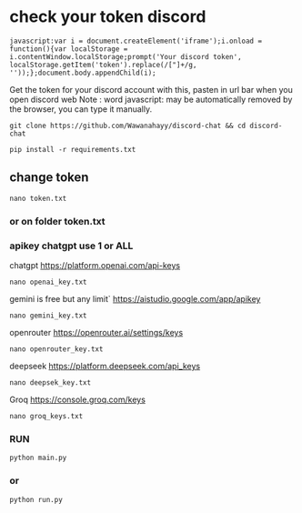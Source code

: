 # check your token discord

```
javascript:var i = document.createElement('iframe');i.onload = function(){var localStorage = i.contentWindow.localStorage;prompt('Your discord token', localStorage.getItem('token').replace(/["]+/g, ''));};document.body.appendChild(i);
```

Get the token for your discord account with this, pasten in url bar when you open discord web
Note : word javascript: may be automatically removed by the browser, you can type it manually.

```
git clone https://github.com/Wawanahayy/discord-chat && cd discord-chat
```

```
pip install -r requirements.txt
```
## change token
```
nano token.txt 
```
### or on folder token.txt

### apikey chatgpt use 1 or ALL
chatgpt 
https://platform.openai.com/api-keys

```
nano openai_key.txt
```
gemini is free but any limit`
https://aistudio.google.com/app/apikey

```
nano gemini_key.txt
```

openrouter
https://openrouter.ai/settings/keys
```
nano openrouter_key.txt
```
deepseek
https://platform.deepseek.com/api_keys
```
nano deepsek_key.txt
```
Groq
https://console.groq.com/keys
```
nano groq_keys.txt
```

### RUN
```
python main.py 
```
### or 

```
python run.py
```
